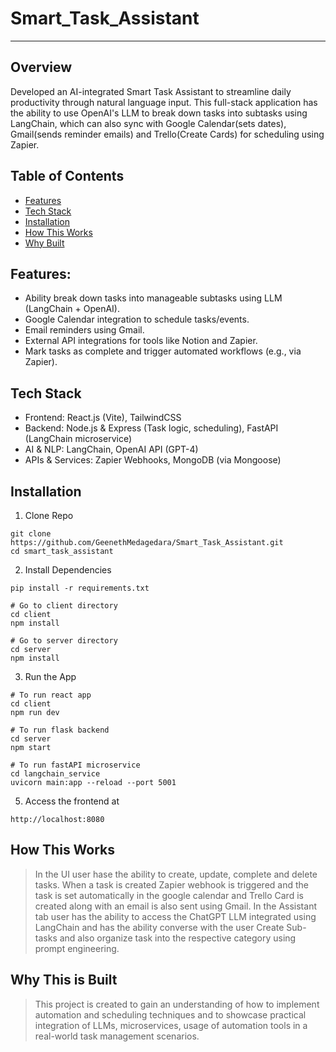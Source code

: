 # Smart_Task_Assistant

---

## Overview

Developed an AI-integrated Smart Task Assistant to streamline daily productivity through natural language input. This full-stack application has the ability to use OpenAI's LLM to break down tasks into subtasks using LangChain, which can also sync with Google Calendar(sets dates), Gmail(sends reminder emails) and Trello(Create Cards) for scheduling using Zapier.

## Table of Contents

- [Features](#features)
- [Tech Stack](#tech-stack)
- [Installation](#installation)
- [How This Works](#how-this-works)
- [Why Built](#why-this-is-built)

## Features:

- Ability break down tasks into manageable subtasks using LLM (LangChain + OpenAI).
- Google Calendar integration to schedule tasks/events.
- Email reminders using Gmail.
- External API integrations for tools like Notion and Zapier.
- Mark tasks as complete and trigger automated workflows (e.g., via Zapier).

## Tech Stack

- Frontend: React.js (Vite), TailwindCSS
- Backend: Node.js & Express (Task logic, scheduling), FastAPI (LangChain microservice)
- AI & NLP: LangChain, OpenAI API (GPT-4)
- APIs & Services: Zapier Webhooks, MongoDB (via Mongoose)

## Installation

1. Clone Repo

```
git clone https://github.com/GeenethMedagedara/Smart_Task_Assistant.git
cd smart_task_assistant
```

2. Install Dependencies

```
pip install -r requirements.txt

# Go to client directory
cd client
npm install

# Go to server directory
cd server
npm install
```

3. Run the App
```
# To run react app
cd client 
npm run dev

# To run flask backend
cd server
npm start

# To run fastAPI microservice
cd langchain_service
uvicorn main:app --reload --port 5001
```

5. Access the frontend at
```
http://localhost:8080
```

## How This Works

> In the UI user hase the ability to create, update, complete and delete tasks. When a task is created Zapier webhook is triggered and the task is set automatically in the google calendar and Trello Card is created along with an email is also sent using Gmail. In the Assistant tab user has the ability to access the ChatGPT LLM integrated using LangChain and has the ability converse with the user Create Sub-tasks and also organize task into the respective category using prompt engineering.

## Why This is Built

> This project is created to gain an understanding of how to implement automation and scheduling techniques and to showcase practical integration of LLMs, microservices, usage of automation tools in a real-world task management scenarios.